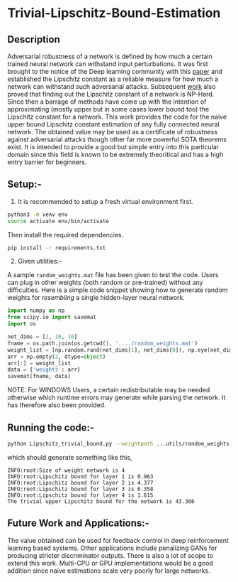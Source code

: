 # Trivial-Lipschitz-Bound-Estimation

## Description
Adversarial robustness of a network is defined by how much a certain trained neural network can withstand input perturbations. It was first brought to the notice of the Deep learning community with this [paper](https://arxiv.org/pdf/1312.6199.pdf) and established the Lipschitz constant as a reliable measure for how much a network can withstand such adversarial attacks. Subsequent [work](https://proceedings.neurips.cc/paper/2018/file/d54e99a6c03704e95e6965532dec148b-Paper.pdf) also proved that finding out the Lipschitz constant of a network is NP-Hard. Since then a barrage of methods have come up with the intention of approximating (mostly upper but in some cases lower bound too) the Lipschitz constant for a network. This work provides the code for the naive upper bound Lipschitz constant estimation of any fully connected neural network. The obtained value may be used as a certificate of robustness against adversarial attacks though other far more powerful SOTA theorems exist. It is intended to provide a good but simple entry into this particular domain since this field is known to be extremely theoritical and has a high entry barrier for beginners.

## Setup:-
1. It is recommended to setup a fresh virtual environment first.
```bash
python3 -m venv env
source activate env/bin/activate
```
Then install the required dependencies.

```bash
pip install -r requirements.txt
``` 
2. Given utilities:-

A sample ```random_weights.mat``` file has been given to test the code. Users can plug in other weights (both random or pre-trained) without any difficulties. Here is a simple code snippet showing how to generate random weights for *resembling* a single hidden-layer neural network.

```python
import numpy as np
from scipy.io import savemat
import os

net_dims = [2, 10, 10] 
fname = os.path.join(os.getcwd(), '..../random_weights.mat')
weight_list = [np.random.rand(net_dims[1], net_dims[0]), np.eye(net_dims[1])]
arr = np.empty(2, dtype=object)
arr[:] = weight_list
data = {'weights': arr}
savemat(fname, data)
```
NOTE: For WINDOWS Users, a certain redistributable may be needed otherwise which runtime errors may generate while parsing the network. It has therefore also been provided.

## Running the code:-

```bash
python Lipschitz_trivial_bound.py --weightpath ...utils/random_weights.mat
```
which should generate something like this,

```
INFO:root:Size of weight network is 4
INFO:root:Lipschitz bound for layer 1 is 0.963
INFO:root:Lipschitz bound for layer 2 is 4.377
INFO:root:Lipschitz bound for layer 3 is 6.358
INFO:root:Lipschitz bound for layer 4 is 1.615
The trivial upper Lipschitz bound for the network is 43.306
```
## Future Work and Applications:-
The value obtained can be used for feedback control in deep reinforcement learning based systems. Other applications include penalizing GANs for producing stricter discriminator outputs. 
There is also a lot of scope to extend this work. Multi-CPU or GPU implementations would be a good addition since naive estimations scale very poorly for large networks. 
